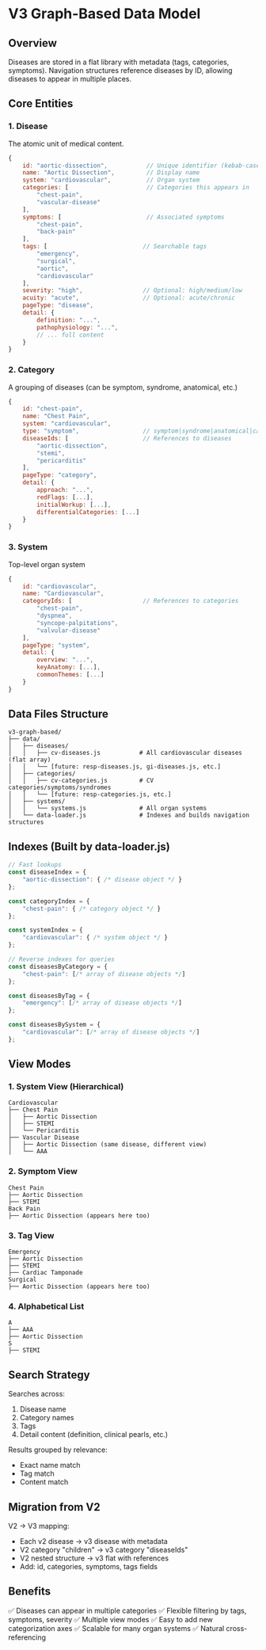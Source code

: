 # V3 Graph-Based Data Model

## Overview
Diseases are stored in a flat library with metadata (tags, categories, symptoms). Navigation structures reference diseases by ID, allowing diseases to appear in multiple places.

## Core Entities

### 1. Disease
The atomic unit of medical content.

```javascript
{
    id: "aortic-dissection",           // Unique identifier (kebab-case)
    name: "Aortic Dissection",         // Display name
    system: "cardiovascular",          // Organ system
    categories: [                      // Categories this appears in
        "chest-pain",
        "vascular-disease"
    ],
    symptoms: [                        // Associated symptoms
        "chest-pain",
        "back-pain"
    ],
    tags: [                           // Searchable tags
        "emergency",
        "surgical",
        "aortic",
        "cardiovascular"
    ],
    severity: "high",                 // Optional: high/medium/low
    acuity: "acute",                  // Optional: acute/chronic
    pageType: "disease",
    detail: {
        definition: "...",
        pathophysiology: "...",
        // ... full content
    }
}
```

### 2. Category
A grouping of diseases (can be symptom, syndrome, anatomical, etc.)

```javascript
{
    id: "chest-pain",
    name: "Chest Pain",
    system: "cardiovascular",
    type: "symptom",                  // symptom|syndrome|anatomical|category
    diseaseIds: [                     // References to diseases
        "aortic-dissection",
        "stemi",
        "pericarditis"
    ],
    pageType: "category",
    detail: {
        approach: "...",
        redFlags: [...],
        initialWorkup: [...],
        differentialCategories: [...]
    }
}
```

### 3. System
Top-level organ system

```javascript
{
    id: "cardiovascular",
    name: "Cardiovascular",
    categoryIds: [                    // References to categories
        "chest-pain",
        "dyspnea",
        "syncope-palpitations",
        "valvular-disease"
    ],
    pageType: "system",
    detail: {
        overview: "...",
        keyAnatomy: [...],
        commonThemes: [...]
    }
}
```

## Data Files Structure

```
v3-graph-based/
├── data/
│   ├── diseases/
│   │   ├── cv-diseases.js           # All cardiovascular diseases (flat array)
│   │   └── [future: resp-diseases.js, gi-diseases.js, etc.]
│   ├── categories/
│   │   ├── cv-categories.js         # CV categories/symptoms/syndromes
│   │   └── [future: resp-categories.js, etc.]
│   ├── systems/
│   │   └── systems.js               # All organ systems
│   └── data-loader.js               # Indexes and builds navigation structures
```

## Indexes (Built by data-loader.js)

```javascript
// Fast lookups
const diseaseIndex = {
    "aortic-dissection": { /* disease object */ }
};

const categoryIndex = {
    "chest-pain": { /* category object */ }
};

const systemIndex = {
    "cardiovascular": { /* system object */ }
};

// Reverse indexes for queries
const diseasesByCategory = {
    "chest-pain": [/* array of disease objects */]
};

const diseasesByTag = {
    "emergency": [/* array of disease objects */]
};

const diseasesBySystem = {
    "cardiovascular": [/* array of disease objects */]
};
```

## View Modes

### 1. System View (Hierarchical)
```
Cardiovascular
├── Chest Pain
│   ├── Aortic Dissection
│   ├── STEMI
│   └── Pericarditis
├── Vascular Disease
│   ├── Aortic Dissection (same disease, different view)
│   └── AAA
```

### 2. Symptom View
```
Chest Pain
├── Aortic Dissection
├── STEMI
Back Pain
├── Aortic Dissection (appears here too)
```

### 3. Tag View
```
Emergency
├── Aortic Dissection
├── STEMI
├── Cardiac Tamponade
Surgical
├── Aortic Dissection (appears here too)
```

### 4. Alphabetical List
```
A
├── AAA
├── Aortic Dissection
S
├── STEMI
```

## Search Strategy

Searches across:
1. Disease name
2. Category names
3. Tags
4. Detail content (definition, clinical pearls, etc.)

Results grouped by relevance:
- Exact name match
- Tag match
- Content match

## Migration from V2

V2 → V3 mapping:
- Each v2 disease → v3 disease with metadata
- V2 category "children" → v3 category "diseaseIds"
- V2 nested structure → v3 flat with references
- Add: id, categories, symptoms, tags fields

## Benefits

✅ Diseases can appear in multiple categories
✅ Flexible filtering by tags, symptoms, severity
✅ Multiple view modes
✅ Easy to add new categorization axes
✅ Scalable for many organ systems
✅ Natural cross-referencing

